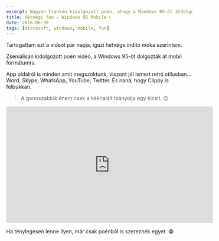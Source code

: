 ```yaml
---
excerpt: Nagyon frankón kidolgozott poén, ahogy a Windows 95-öt átdolgozták mobilra.
title: Hétvégi fun - Windows 95 Mobile 📞
date: 2018-06-30
tags: [microsoft, windows, mobile, fun]
---
```


Tartogattam ezt a videót pár napja, igazi hétvége indító móka szerintem.

Zseniálisan kidolgozott poén videó, a Windows 95-öt dolgozták át mobil formátumra.

App oldalról is minden amit megszoktunk, viszont jól ismert retró stílusban... Word, Skype, WhatsApp, YouTube, Twitter. És naná, hogy Clippy is felbukkan.

> A gonoszabbik énem csak a kékhalált hiányolja egy kicsit. 🙃

<iframe width="560" height="315" src="https://www.youtube.com/embed/D0DDQumaaCg" frameborder="0" allow="autoplay; encrypted-media" allowfullscreen></iframe>

Ha ténylegesen lenne ilyen, már csak poénból is szereznék egyet. 😁